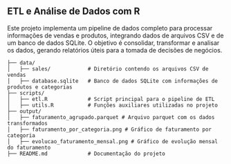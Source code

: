 ## ETL e Análise de Dados com R
Este projeto implementa um pipeline de dados completo para processar informações de vendas e produtos, integrando dados de arquivos CSV e de um banco de dados SQLite. O objetivo é consolidar, transformar e analisar os dados, gerando relatórios úteis para a tomada de decisões de negócios.

```
├── data/
│   ├── sales/            # Diretório contendo os arquivos CSV de vendas
│   ├── database.sqlite   # Banco de dados SQLite com informações de produtos e categorias
├── scripts/
│   ├── etl.R             # Script principal para o pipeline de ETL
│   ├── utils.R           # Funções auxiliares utilizadas no projeto
├── output/
│   ├── faturamento_agrupado.parquet # Arquivo parquet com os dados transformados
│   ├── faturamento_por_categoria.png # Gráfico de faturamento por categoria
│   ├── evolucao_faturamento_mensal.png # Gráfico de evolução mensal do faturamento
├── README.md             # Documentação do projeto

```